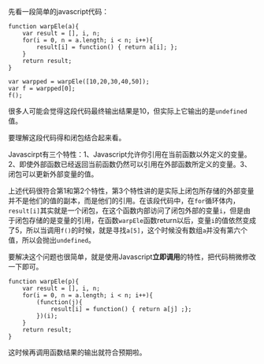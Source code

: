<!--
Title|Javascript的立即调用和闭包
Id|javascript-IIFE-and-closure
Date|2014-08-17 22:28:00
Status|Publish
Type|Post
Tags|javascript,tech
Excerpt|Javascirpt有三个特性：1、Javascript允许你引用在当前函数以外定义的变量。2、即使外部函数已经返回当前函数仍然可以引用在外部函数所定义的变量。3、闭包可以更新外部变量的值。
-->
先看一段简单的javascript代码：

    function warpEle(a){
        var result = [], i, n;
        for(i = 0, n = a.length; i < n; i++){
            result[i] = function() { return a[i]; };
        }
        return result;
    }
    
    var warpped = warpEle([10,20,30,40,50]);
    var f = warpped[0];
    f();
很多人可能会觉得这段代码最终输出结果是10，但实际上它输出的是`undefined`值。

要理解这段代码得和闭包结合起来看。

Javascirpt有三个特性：1、Javascript允许你引用在当前函数以外定义的变量。2、即使外部函数已经返回当前函数仍然可以引用在外部函数所定义的变量。3、闭包可以更新外部变量的值。

上述代码很符合第1和第2个特性，第3个特性讲的是实际上闭包所存储的外部变量并不是他们的值的副本，而是他们的引用。在该段代码中，在`for`循环体内，`result[i]`其实就是一个闭包，在这个函数内部访问了闭包外部的变量`i`，但是由于闭包存储的是变量的引用，在函数`warpEle`函数return以后，变量`i`的值依然变成了5，所以当调用`f()`的时候，就是寻找`a[5]`，这个时候没有数组`a`并没有第六个值，所以会抛出`undefined`。

要解决这个问题也很简单，就是使用Javascript**立即调用**的特性，把代码稍微修改一下即可。

    function warpEle(p){
        var result = [], i, n;
        for(i = 0, n = a.length; i < n; i++){
            (function(j){
                result[i] = function() { return a[j] ;};
            })(i);
        }
        return result;
    }
这时候再调用函数结果的输出就符合预期啦。
